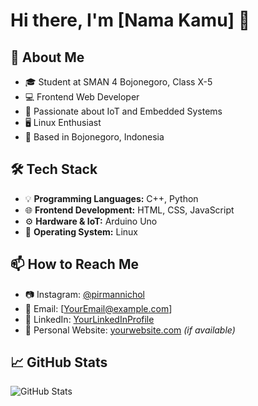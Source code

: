 # Hi there, I'm [Nama Kamu] 👋

## 🚀 About Me

- 🎓 Student at SMAN 4 Bojonegoro, Class X-5
- 💻 Frontend Web Developer
- 🔬 Passionate about IoT and Embedded Systems
- 🖥️ Linux Enthusiast
- 📍 Based in Bojonegoro, Indonesia

## 🛠️ Tech Stack

- 💡 **Programming Languages:** C++, Python
- 🌐 **Frontend Development:** HTML, CSS, JavaScript
- ⚙️ **Hardware & IoT:** Arduino Uno
- 🐧 **Operating System:** Linux

## 📫 How to Reach Me

- 📷 Instagram: [@pirmannichol](https://www.instagram.com/pirmannichol/)
- 📧 Email: [YourEmail@example.com]
- 🔗 LinkedIn: [YourLinkedInProfile](https://www.linkedin.com/in/yourprofile/)
- 🏡 Personal Website: [yourwebsite.com](https://yourwebsite.com) *(if available)*

## 📈 GitHub Stats

![GitHub Stats](https://github-readme-stats.vercel.app/api?username=yourgithubusername&show_icons=true&theme=radical)






